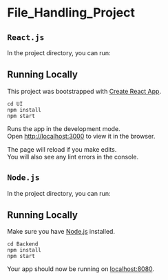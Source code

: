 # File_Handling_Project

## `React.js`

In the project directory, you can run:

## Running Locally
This project was bootstrapped with [Create React App](https://github.com/facebook/create-react-app).

```
cd UI
npm install
npm start
```
Runs the app in the development mode.\
Open [http://localhost:3000](http://localhost:3000) to view it in the browser.

The page will reload if you make edits.\
You will also see any lint errors in the console.


## `Node.js`

In the project directory, you can run:

## Running Locally

Make sure you have [Node.js](http://nodejs.org/) installed.

```
cd Backend
npm install
npm start
```

Your app should now be running on [localhost:8080](http://localhost:8080/).
